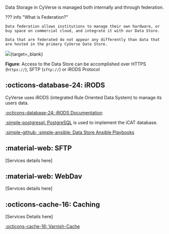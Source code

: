 
Data Storage in CyVerse is managed both internally and through federation.

??? info "What is Federation?"

    Data federation allows institutions to manage their own hardware, or buy space on commercial cloud, and integrate it with our Data Store.

    Data that are federated do not appear any differently than data that are hosted in the primary CyVerse Data Store. 

[ds]: ../assets/ds/ds_components.svg

[![][ds]](https://user.cyverse.org/services/3){target=_blank} 

**Figure**: Access to the Data Store can be accomplished over  HTTPS (`https://`), SFTP (`sftp://`) or iRODS Protocol 

## :octicons-database-24: iRODS

CyVerse uses iRODS (integrated Rule Oriented Data System) to manage its users data. 

[:octicons-database-24: iRODS Documentation](https://irods.org/documentation/)

[:simple-postgresql: PostgreSQL](https://github.com/cyverse-de/metadata-db) is used to implement the iCAT database.  

[:simple-github: :simple-ansible: Data Store Ansible Playbooks](https://github.com/cyverse/ds-playbooks)

## :material-web: SFTP

[Services details here]

## :material-web: WebDav

[Services details here]


## :octicons-cache-16: Caching

[Services Details here]

[:octicons-cache-16: Varnish-Cache](https://varnish-cache.org/) 